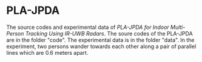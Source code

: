 # PLA-JPDA
The source codes and experimental data of *PLA-JPDA for Indoor Multi-Person Tracking Using IR-UWB Radars*.
The soure codes of the PLA-JPDA are in the folder "code".
The experimental data is in the folder "data". In the experiment, two persons wander towards each other along a pair of parallel lines which are 0.6 meters apart.
